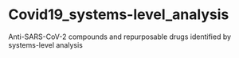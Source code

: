 # Covid19_systems-level_analysis
Anti-SARS-CoV-2 compounds and repurposable drugs identified by systems-level analysis
